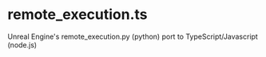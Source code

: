 # remote_execution.ts
Unreal Engine's remote_execution.py (python) port to TypeScript/Javascript (node.js)
